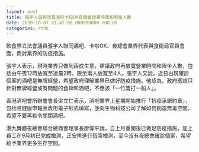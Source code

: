 ```yaml
---
layout: post
title: 張宇人倡再放寬酒吧卡拉OK夜總會營業時間和限坐人數
date: 2020-10-07 21:41:00.000000000 +08:00
categories: rthk
---
```


飲食界立法會議員張宇人聯同酒吧、卡啦OK、夜總會業界代表與食衞局官員會面，商討業界的防疫措施。

張宇人表示，現時業界只做到兩成生意，建議政府再放寬營業時間和限坐人數，包括由午夜12時放寬至凌晨2時，限坐兩人放寬至4人。張宇人又說，近日出現確診個案的酒吧是無牌經營，希望政府理解業界已做好防疫措施。他認為，政府應該只針對無牌經營或有問題的食肆和酒吧，不應該「一竹篙打一船人」。

香港酒吧會所聯會會長梁立仁表示，酒吧業界上星期開始推行「抗疫承諾約章」，包括將健康申報表改用電子形式填寫，並向生物科技公司了解如何創造無毒空間，希望不要再勒令關閉酒吧。

港九舞廳夜總會聯合總商會理事長廖偉平說，自上月重開後已做足防疫措施，加上員工在9月初已完成檢測，正安排進行恆常檢測，至今沒有夜總會確診個案，希望給予業界更多生存空間。
